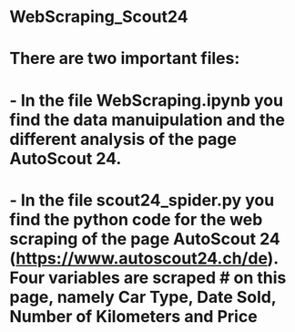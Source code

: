# WebScraping_Scout24

# There are two important files: 
# - In the file WebScraping.ipynb you find the data manuipulation and the different analysis of the page AutoScout 24.
# - In the file scout24_spider.py you find the python code for the web scraping of the page AutoScout 24 (https://www.autoscout24.ch/de). Four variables are scraped # on this page, namely Car Type, Date Sold, Number of Kilometers and Price 

